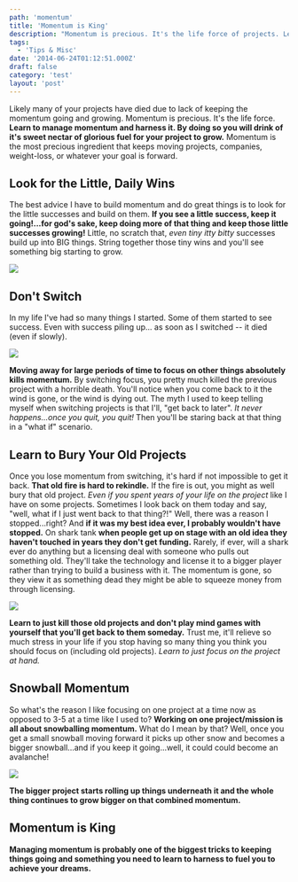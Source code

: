 ```yaml
---
path: 'momentum'
title: 'Momentum is King'
description: "Momentum is precious. It's the life force of projects. Learn to manage momentum."
tags:
  - 'Tips & Misc'
date: '2014-06-24T01:12:51.000Z'
draft: false
category: 'test'
layout: 'post'
---
```


Likely many of your projects have died due to lack of keeping the momentum going and growing. Momentum is precious. It's the life force. **Learn to manage momentum and harness it. By doing so you will drink of it's sweet nectar of glorious fuel for your project to grow.** Momentum is the most precious ingredient that keeps moving projects, companies, weight-loss, or whatever your goal is forward.

## Look for the Little, Daily Wins

The best advice I have to build momentum and do great things is to look for the little successes and build on them. **If you see a little success, keep it going!...for god's sake, keep doing more of that thing and keep those little successes growing!** Little, no scratch that, _even tiny itty bitty_ successes build up into BIG things. String together those tiny wins and you'll see something big starting to grow.

![](http://marcgrabanski.com/wp-content/uploads/boxes.jpg)

## Don't Switch

In my life I've had so many things I started. Some of them started to see success. Even with success piling up... as soon as I switched -- it died (even if slowly).

![](http://marcgrabanski.com/wp-content/uploads/success-fail.jpg)

**Moving away for large periods of time to focus on other things absolutely kills momentum.** By switching focus, you pretty much killed the previous project with a horrible death. You'll notice when you come back to it the wind is gone, or the wind is dying out. The myth I used to keep telling myself when switching projects is that I'll, "get back to later". _It never happens...once you quit, you quit!_ Then you'll be staring back at that thing in a "what if" scenario.

## Learn to Bury Your Old Projects

Once you lose momentum from switching, it's hard if not impossible to get it back. **That old fire is hard to rekindle.** If the fire is out, you might as well bury that old project. _Even if you spent years of your life on the project_ like I have on some projects. Sometimes I look back on them today and say, "well, what if I just went back to that thing?!" Well, there was a reason I stopped...right? And **if it was my best idea ever, I probably wouldn't have stopped.** On shark tank **when people get up on stage with an old idea they haven't touched in years they don't get funding.** Rarely, if ever, will a shark ever do anything but a licensing deal with someone who pulls out something old. They'll take the technology and license it to a bigger player rather than trying to build a business with it. The momentum is gone, so they view it as something dead they might be able to squeeze money from through licensing.

![](http://marcgrabanski.com/wp-content/uploads/graveyard-e1403571263265.jpg)

**Learn to just kill those old projects and don't play mind games with yourself that you'll get back to them someday.** Trust me, it'll relieve so much stress in your life if you stop having so many thing you think you should focus on (including old projects). _Learn to just focus on the project at hand._

## Snowball Momentum

So what's the reason I like focusing on one project at a time now as opposed to 3-5 at a time like I used to? **Working on one project/mission is all about snowballing momentum.** What do I mean by that? Well, once you get a small snowball moving forward it picks up other snow and becomes a bigger snowball...and if you keep it going...well, it could could become an avalanche!

![](http://marcgrabanski.com/wp-content/uploads/avalanche.jpg)

**The bigger project starts rolling up things underneath it and the whole thing continues to grow bigger on that combined momentum.**

## Momentum is King

**Managing momentum is probably one of the biggest tricks to keeping things going and something you need to learn to harness to fuel you to achieve your dreams.**
